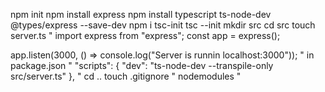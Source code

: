 npm init npm install express npm install typescript ts-node-dev @types/express --save-dev npm i tsc-init tsc --init mkdir src cd src touch server.ts " import express from "express"; const app = express();

app.listen(3000, () => console.log("Server is runnin localhost:3000")); " in package.json " "scripts": { "dev": "ts-node-dev --transpile-only src/server.ts" }, " cd .. touch .gitignore " nodemodules "
